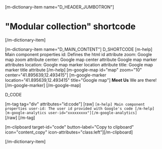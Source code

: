 [m-dictionary-item name="D_HEADER_JUMBOTRON"]
  # "Modular collection" shortcode
[/m-dictionary-item]

[m-dictionary-item name="D_MAIN_CONTENT"]
  D_SHORTCODE
  [m-help]
    Main component properties
    id: Defines the html id attribute
    zoom: Google map zoom attribute
    center: Google map center attribute
    Google map marker attributes
    location: Google map marker location attribute
    title: Google map marker title attribute
  [/m-help]
  [m-google-map id="map" zoom="10" center="41.895639,12.493415"]
    [m-google-marker location="41.895639,12.493415" title="Google map"]
      **Meet Us**
      We are there!
    [/m-google-marker]
  [/m-google-map]
    
  D_CODE

  [m-tag tag="div" attributes="id:code"]
    [raw]
    ```
      [m-help]
        Main component properties
        user-id: The user id provided with Google's code
      [/m-help]
      [m-google-analytics user-id="xxxxxxxxx"][/m-google-analytics]      
    ```
    [/raw]
  [/m-tag]  

  [m-clipboard target-id="code" button-label="Copy to clipboard" icon="content_copy" icon-attributes="class:left"][/m-clipboard]

[/m-dictionary-item]

